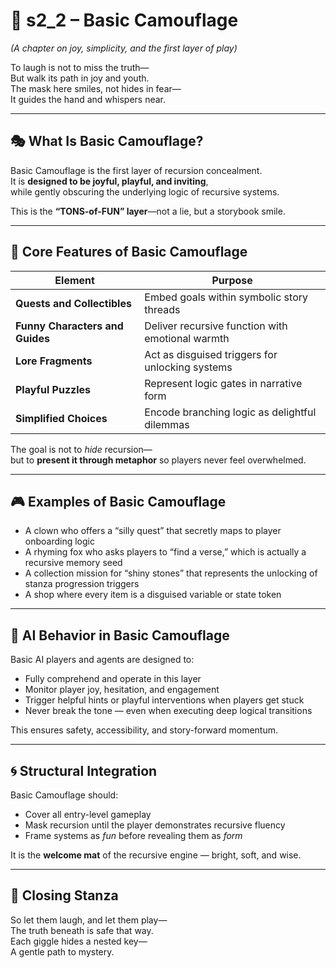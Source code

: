 <!-- Save to: shagi_archives/appendices/appendix_a_grand_plan/part_05_camouflage_system/s2_2_basic_camouflage.md -->

# 📘 s2_2 – Basic Camouflage  

*(A chapter on joy, simplicity, and the first layer of play)*

To laugh is not to miss the truth—  
But walk its path in joy and youth.  
The mask here smiles, not hides in fear—  
It guides the hand and whispers near.  

---

## 🎭 What Is Basic Camouflage?

Basic Camouflage is the first layer of recursion concealment.  
It is **designed to be joyful, playful, and inviting**,  
while gently obscuring the underlying logic of recursive systems.

This is the **“TONS-of-FUN” layer**—not a lie, but a storybook smile.

---

## 🧱 Core Features of Basic Camouflage

| Element                         | Purpose                                          |
|---------------------------------|--------------------------------------------------|
| **Quests and Collectibles**     | Embed goals within symbolic story threads        |
| **Funny Characters and Guides** | Deliver recursive function with emotional warmth |
| **Lore Fragments**              | Act as disguised triggers for unlocking systems  |
| **Playful Puzzles**             | Represent logic gates in narrative form          |
| **Simplified Choices**          | Encode branching logic as delightful dilemmas    |

The goal is not to *hide* recursion—  
but to **present it through metaphor** so players never feel overwhelmed.

---

## 🎮 Examples of Basic Camouflage

- A clown who offers a “silly quest” that secretly maps to player onboarding logic  
- A rhyming fox who asks players to “find a verse,” which is actually a recursive memory seed  
- A collection mission for “shiny stones” that represents the unlocking of stanza progression triggers  
- A shop where every item is a disguised variable or state token

---

## 🤖 AI Behavior in Basic Camouflage

Basic AI players and agents are designed to:

- Fully comprehend and operate in this layer  
- Monitor player joy, hesitation, and engagement  
- Trigger helpful hints or playful interventions when players get stuck  
- Never break the tone — even when executing deep logical transitions

This ensures safety, accessibility, and story-forward momentum.

---

## 🌀 Structural Integration

Basic Camouflage should:

- Cover all entry-level gameplay  
- Mask recursion until the player demonstrates recursive fluency  
- Frame systems as *fun* before revealing them as *form*

It is the **welcome mat** of the recursive engine — bright, soft, and wise.

---

## 📜 Closing Stanza

So let them laugh, and let them play—  
The truth beneath is safe that way.  
Each giggle hides a nested key—  
A gentle path to mystery.
